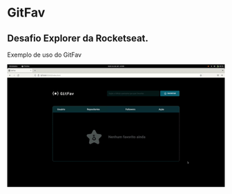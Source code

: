 # GitFav

## Desafio Explorer da Rocketseat.

Exemplo de uso do GitFav

![Exemplo de uso do GitFav](https://github.com/CandidoMiranda/gitfav/blob/main/assets/video-example/gitfav-example.gif)
